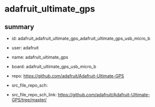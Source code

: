# adafruit_ultimate_gps
 
## summary 
* id: adafruit_adafruit_ultimate_gps_adafruit_ultimate_gps_usb_micro_b
* user: adafruit
* name: adafruit_ultimate_gps
* board: adafruit_ultimate_gps_usb_micro_b
* repo: https://github.com/adafruit/Adafruit-Ultimate-GPS



* src_file_repo_sch: 
* src_file_repo_sch_link: https://github.com/adafruit/Adafruit-Ultimate-GPS/tree/master/






